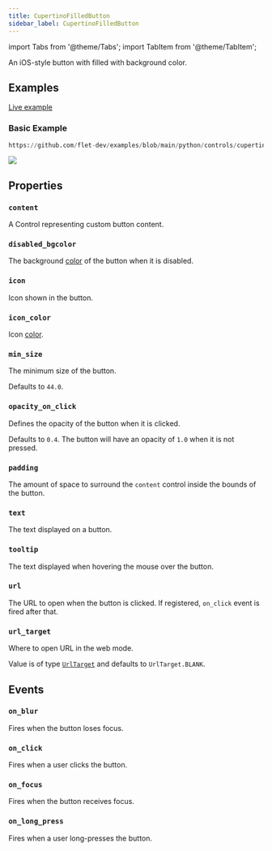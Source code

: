 ```yaml
---
title: CupertinoFilledButton
sidebar_label: CupertinoFilledButton
---
```


import Tabs from '@theme/Tabs';
import TabItem from '@theme/TabItem';

An iOS-style button with filled with background color.

## Examples

[Live example](https://flet-controls-gallery.fly.dev/buttons/cupertinofilledbutton)

### Basic Example


```python reference
https://github.com/flet-dev/examples/blob/main/python/controls/cupertino/cupertino-buttons/cupertino-filled-button-example.py
```


<img src="/img/docs/controls/cupertino-filled-button/cupertino-filled-button.png" className="screenshot-20" />

## Properties

### `content`

A Control representing custom button content.

### `disabled_bgcolor`

The background [color](/docs/reference/colors) of the button when it is disabled.

### `icon`

Icon shown in the button.

### `icon_color`

Icon [color](/docs/reference/colors).

### `min_size`

The minimum size of the button.

Defaults to `44.0`.

### `opacity_on_click`

Defines the opacity of the button when it is clicked.

Defaults to `0.4`. The button will have an opacity of `1.0` when it is not pressed.

### `padding`

The amount of space to surround the `content` control inside the bounds of the button.

### `text`

The text displayed on a button.

### `tooltip`

The text displayed when hovering the mouse over the button.

### `url`

The URL to open when the button is clicked. If registered, `on_click` event is fired after that.

### `url_target`

Where to open URL in the web mode.

Value is of type [`UrlTarget`](/docs/reference/types/urltarget) and defaults to `UrlTarget.BLANK`.

## Events

### `on_blur`

Fires when the button loses focus.

### `on_click`

Fires when a user clicks the button.

### `on_focus`

Fires when the button receives focus.

### `on_long_press`

Fires when a user long-presses the button.
